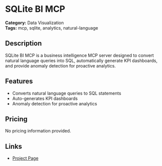 # SQLite BI MCP

**Category:** Data Visualization  
**Tags:** mcp, sqlite, analytics, natural-language

## Description
SQLite BI MCP is a business intelligence MCP server designed to convert natural language queries into SQL, automatically generate KPI dashboards, and provide anomaly detection for proactive analytics.

## Features
- Converts natural language queries to SQL statements
- Auto-generates KPI dashboards
- Anomaly detection for proactive analytics

## Pricing
No pricing information provided.

## Links
- [Project Page](https://pypi.org/project/mseep-mcp-server-sqlite/)